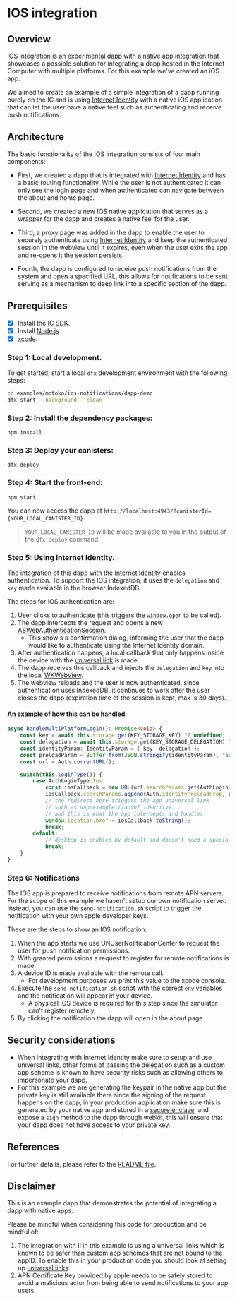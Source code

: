 # IOS integration

## Overview
[IOS integration](https://github.com/dfinity/examples/tree/master/motoko/ios-notifications) is an experimental dapp with a native app integration that showcases a possible solution for integrating a dapp hosted in the Internet Computer with multiple platforms. For this example we've created an iOS app.

We aimed to create an example of a simple integration of a dapp running purely on the IC and is using [Internet Identity](https://internetcomputer.org/docs/current/docs/current/references/ii-spec) with a native iOS application that can let the user have a native feel such as authenticating and receive push notifications.

## Architecture 

The basic functionality of the IOS integration consists of four main components:

- First, we created a dapp that is integrated with [Internet Identity](https://internetcomputer.org/docs/current/docs/current/references/ii-spec) and has a basic routing functionality. While the user is not authenticated it can only see the login page and when authenticated can navigate between the about and home page.

- Second, we created a new IOS native application that serves as a wrapper for the dapp and creates a native feel for the user.

- Third, a proxy page was added in the dapp to enable the user to securely authenticate using [Internet Identity](https://internetcomputer.org/docs/current/docs/current/references/ii-spec) and keep the authenticated session in the webview until it expires, even when the user exits the app and re-opens it the session persists.

- Fourth, the dapp is configured to receive push notifications from the system and open a specified URL, this allows for notifications to be sent serving as a mechanism to deep link into a specific section of the dapp. 

## Prerequisites
- [x] Install the [IC SDK](https://internetcomputer.org/docs/current/developer-docs/setup/install/index.mdx).
- [x] Install [Node.js](https://nodejs.org/en/download/).
- [x] [xcode](https://apps.apple.com/us/app/xcode/id497799835).

### Step 1: Local development.

To get started, start a local `dfx` development environment with the following steps:

```bash
cd examples/motoko/ios-notifications/dapp-demo
dfx start --background --clean
```

### Step 2: Install the dependency packages:

```
npm install
```

### Step 3: Deploy your canisters:

```
dfx deploy
```

### Step 4: Start the front-end:

```
npm start
```

You can now access the dapp at `http://localhost:4943/?canisterId={YOUR_LOCAL_CANISTER_ID}`.

> `YOUR_LOCAL_CANISTER_ID` will be made available to you in the output of the `dfx deploy` command.

### Step 5: Using Internet Identity.

The integration of this dapp with the [Internet Identity](https://internetcomputer.org/docs/current/developer-docs/integrations/internet-identity/integrate-identity) enables authentication. To support the IOS integration,  it uses the `delegation` and `key` made available in the browser IndexedDB. 

The steps for IOS authentication are:

1. User clicks to authenticate (this triggers the `window.open` to be called).
2. The dapp intercepts the request and opens a new [ASWebAuthenticationSession](https://developer.apple.com/documentation/authenticationservices/aswebauthenticationsession).
    - This show's a confirmation dialog, informing the user that the dapp would like to authenticate using the Internet Identity domain.
3. After authentication happens, a local callback that only happens inside the device with the [universal link](https://developer.apple.com/documentation/xcode/supporting-universal-links-in-your-app) is made.
4. The dapp receives this callback and injects the `delegation` and `key` into the local [WKWebView](https://developer.apple.com/documentation/webkit/wkwebview).
5. The webview reloads and the user is now authenticated, since authentication uses IndexedDB, it continues to work after the user closes the dapp (expiration time of the session is kept, max is 30 days).

#### An example of how this can be handled:

```ts
async handleMultiPlatformLogin(): Promise<void> {
    const key = await this.storage.get(KEY_STORAGE_KEY) ?? undefined;
    const delegation = await this.storage.get(KEY_STORAGE_DELEGATION) ?? undefined;
    const identityParam: IdentityParam = { key, delegation };
    const preloadParam = Buffer.from(JSON.stringify(identityParam), "ascii").toString("base64");
    const url = Auth.currentURL();

    switch(this.loginType()) {
        case AuthLoginType.Ios:
            const iosCallback = new URL(url.searchParams.get(AuthLoginType.Ios) ?? "");
            iosCallback.searchParams.append(Auth.identityPreloadProp, preloadParam);
            // the redirect here triggers the app universal link
            // such as dappexample://auth?_identity=...
            // and this is what the app intercepts and handles
            window.location.href = iosCallback.toString();
            break;
        default:
            // desktop is enabled by default and doesn't need a special condition
            break;
    }
}
```

### Step 6: Notifications

The IOS app is prepared to receive notifications from remote APN servers. For the scope of this example we haven't setup our own notification server. Instead, you can use the `send-notification.sh` script to trigger the notification with your own apple developer keys.

These are the steps to show an IOS notification:

1. When the app starts we use UNUserNotificationCenter to request the user for push notification permissions.
2. With granted permissions a request to register for remote notifications is made.
3. A device ID is made available with the remote call.
    - For development purposes we print this value to the xcode console.
4. Execute the `send-notification.sh` script with the correct `env` variables and the notification will appear in your device.
    - A physical IOS device is required for this step since the simulator can't register remotely.
5. By clicking the notification the dapp will open in the about page.

## Security considerations

- When integrating with Internet Identity make sure to setup and use universal links, other forms of passing the delegation such as a custom app scheme is known to have security risks such as allowing others to impersonate your dapp.
-  For this example we are generating the keypair in the native app but the private key is still available there since the signing of the request happens on the dapp, in your production application make sure this is generated by your native app and stored in a [secure enclave](https://developer.apple.com/documentation/security/certificate_key_and_trust_services/keys/protecting_keys_with_the_secure_enclave), and expose a `sign` method to the dapp through webkit, this will ensure that your dapp does not have access to your private key.

## References

For further details, please refer to the [README file](https://github.com/dfinity/examples/blob/master/motoko/ios-notifications/README.md).


## Disclaimer

This is an example dapp that demonstrates the potential of integrating a dapp with native apps. 

Please be mindful when considering this code for production and be mindful of:

1. The integration with II in this example is using a universal links which is known to be safer than custom app schemes that are not bound to the appID. To enable this in your production code you should look at setting up [universal links](https://developer.apple.com/documentation/xcode/supporting-universal-links-in-your-app).
1. APN Certificate Key provided by apple needs to be safely stored to avoid a malicious actor from being able to send notifications to your app users.
